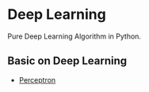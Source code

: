 # Deep Learning
Pure Deep Learning Algorithm in Python.


## Basic on Deep Learning

* [Perceptron](https://github.com/pydemia/DeepLearning/blob/master/scripts/Basics.md#perceptron)

